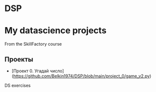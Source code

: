 # DSP
# My datascience projects
From  the SkillFactory course

## Проекты

* [Проект 0. Угадай число] (https://github.com/Belkin1974/DSP/blob/main/project_0/game_v2.py)

DS exercises
